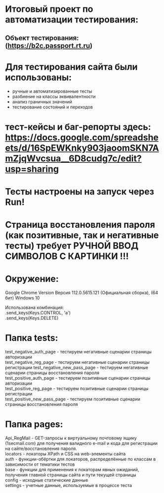 #  Итоговый проект по автоматизации тестирования:
## Объект тестирования:(https://b2c.passport.rt.ru)

# Для тестирования сайта были использованы:
- ручные и автоматизированные тесты
- разбиение на классы эквивалентности
- анализ граничных значений
- тестирование состояний и переходов

# тест-кейсы и баг-репорты здесь: https://docs.google.com/spreadsheets/d/16SpEWKnky903jaoomSKN7AmZjqWvcsua__6D8cudg7c/edit?usp=sharing
# Тесты настроены на запуск через Run! 
# Страница восстановления пароля (как позитивные, так и негативные тесты) требует РУЧНОЙ ВВОД СИМВОЛОВ С КАРТИНКИ !!!

# Окружение: 
Google Chrome Version Версия 112.0.5615.121 (Официальная сборка), (64 бит)
Windows 10 

Использована комбинация:   
.send_keys(Keys.CONTROL, 'a')   
.send_keys(Keys.DELETE)   


# Папка tests: 
test_negative_auth_page - тестируем негативные сценарии страницы авторизации   
test_negative_reg_page - тестируем негативные сценарии страницы регистрации test_negative_new_pass_page - тестируем негативные сценарии страницы восстановления пароля   
test_positive_auth_page - тестируем позитивные сценарии страницы авторизации   
test_positive_reg_page - тестируем позитивные сценарии страницы регистрации   
test_positive_new_pass_page - тестируем позитивные сценарии страницы восстановления пароля

# Папка pages: 
Api_RegMail - GET-запросы к виртуальному почтовому ящику (1secmail.com) для получения валидного 
e-mail и кода для регистрации на сайте/восстановления пароля.   
locators - локаторы XPath и CSS на web-элементы сайта   
auth - функции-обёртки для локаторов, распределённые по классам в зависимости от тематики тестов   
base - функции для применения к локаторам явных ожиданий, получения главной страницы сайта и пути текущей страницы   
config - исходные статические данные   
settings - учетные данные, используемые в процессе теста



